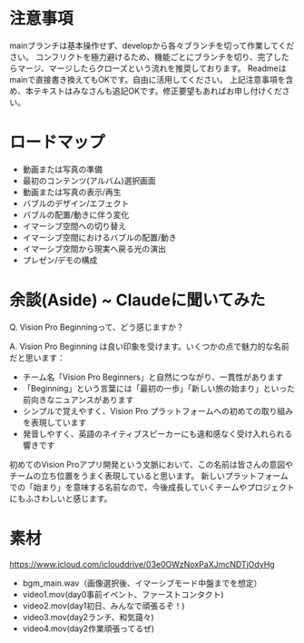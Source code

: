 # 注意事項
mainブランチは基本操作せず、developから各々ブランチを切って作業してください。
コンフリクトを極力避けるため、機能ごとにブランチを切り、完了したらマージ、マージしたらクローズという流れを推奨しております。
Readmeはmainで直接書き換えてもOKです。自由に活用してください。
上記注意事項を含め、本テキストはみなさんも追記OKです。修正要望もあればお申し付けください。

# ロードマップ
- 動画または写真の準備
- 最初のコンテンツ(アルバム)選択画面
- 動画または写真の表示/再生
- バブルのデザイン/エフェクト
- バブルの配置/動きに伴う変化
- イマーシブ空間への切り替え
- イマーシブ空間におけるバブルの配置/動き
- イマーシブ空間から現実へ戻る光の演出
- プレゼン/デモの構成

# 余談(Aside) ~ Claudeに聞いてみた

Q. Vision Pro Beginningって、どう感じますか？

A. Vision Pro Beginning は良い印象を受けます。いくつかの点で魅力的な名前だと思います：
- チーム名「Vision Pro Beginners」と自然につながり、一貫性があります
- 「Beginning」という言葉には「最初の一歩」「新しい旅の始まり」といった前向きなニュアンスがあります
- シンプルで覚えやすく、Vision Pro プラットフォームへの初めての取り組みを表現しています
- 発音しやすく、英語のネイティブスピーカーにも違和感なく受け入れられる響きです

初めてのVision Proアプリ開発という文脈において、この名前は皆さんの意図やチームの立ち位置をうまく表現していると思います。
新しいプラットフォームでの「始まり」を意味する名前なので、今後成長していくチームやプロジェクトにもふさわしいと感じます。

# 素材
https://www.icloud.com/iclouddrive/03e0OWzNoxPaXJmcNDTjOdyHg
- bgm_main.wav（画像選択後、イマーシブモード中盤までを想定）
- video1.mov(day0事前イベント、ファーストコンタクト)
- video2.mov(day1初日、みんなで頑張るぞ！)
- video3.mov(day2ランチ、和気藹々)
- video4.mov(day2作業頑張ってるぜ)
